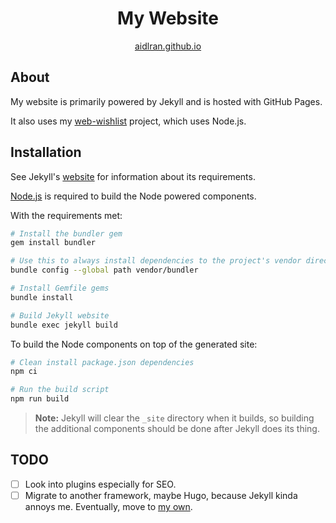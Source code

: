 <div align=center>

# My Website

[aidlran.github.io](https://aidlran.github.io)

</div>

## About

My  website is primarily powered by Jekyll and is hosted with GitHub Pages.

It also uses my [web-wishlist](https://github.com/aidlran/web-wishlist) project, which uses Node.js.

## Installation

See Jekyll's [website](https://jekyllrb.com/docs/installation/) for information about its requirements.

[Node.js](https://nodejs.org/en/download/) is required to build the Node powered components.

With the requirements met:

```sh
# Install the bundler gem 
gem install bundler

# Use this to always install dependencies to the project's vendor directory
bundle config --global path vendor/bundler

# Install Gemfile gems
bundle install

# Build Jekyll website
bundle exec jekyll build
```

To build the Node components on top of the generated site:

```sh
# Clean install package.json dependencies
npm ci

# Run the build script
npm run build
```

> **Note:** Jekyll will clear the `_site` directory when it builds, so building the additional components should be done after Jekyll does its thing.

## TODO

- [ ] Look into plugins especially for SEO.
- [ ] Migrate to another framework, maybe Hugo, because Jekyll kinda annoys me. Eventually, move to [my own](https://github.com/aidlran/static-site-generator).
